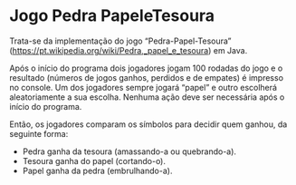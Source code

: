# Jogo Pedra PapeleTesoura

Trata-se da implementação do jogo “Pedra-Papel-Tesoura” (https://pt.wikipedia.org/wiki/Pedra,_papel_e_tesoura) em Java. 

Após o início do programa dois jogadores jogam 100 rodadas do jogo e o resultado (números de jogos ganhos, perdidos e de empates) é impresso no console. Um dos jogadores sempre jogará “papel” e outro escolherá aleatoriamente a sua escolha. Nenhuma ação deve ser necessária após o início do programa.

Então, os jogadores comparam os símbolos para decidir quem ganhou, da seguinte forma:

* Pedra ganha da tesoura (amassando-a ou quebrando-a).
* Tesoura ganha do papel (cortando-o).
* Papel ganha da pedra (embrulhando-a).
